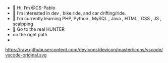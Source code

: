 - 👋 Hi, I’m @CS-Pablo
- 👀 I’m interested in dev , bike ride, and car drifting/ride.
- 🌱 I’m currently learning PHP, Python , MySQL , Java , HTML , CSS , JS , scalpping
- 💞️ Go to the real HUNTER
- on the right path
- 
https://raw.githubusercontent.com/devicons/devicon/master/icons/vscode/vscode-original.svg
